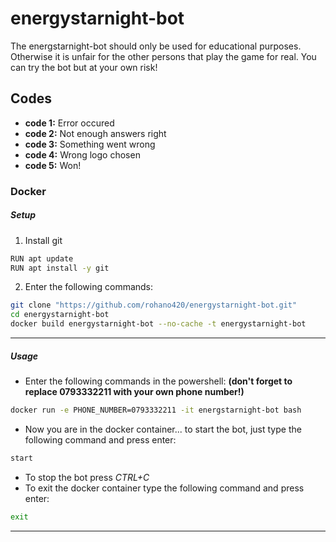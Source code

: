 # energystarnight-bot

The energstarnight-bot should only be used for educational purposes. Otherwise it is unfair for the other persons that play the game for real. You can try the bot but at your own risk!

## Codes
- **code 1:** Error occured
- **code 2:** Not enough answers right
- **code 3:** Something went wrong
- **code 4:** Wrong logo chosen
- **code 5:** Won!

### Docker
##### Setup
1. Install git
```bash
RUN apt update
RUN apt install -y git
```
2. Enter the following commands:
```bash
git clone "https://github.com/rohano420/energystarnight-bot.git"
cd energystarnight-bot
docker build energystarnight-bot --no-cache -t energystarnight-bot
```
---

##### Usage
- Enter the following commands in the powershell: **(don't forget to replace 0793332211 with your own phone number!)**
```bash
docker run -e PHONE_NUMBER=0793332211 -it energstarnight-bot bash
```
- Now you are in the docker container... to start the bot, just type the following command and press enter:
```bash
start
```
- To stop the bot press *CTRL+C*
- To exit the docker container type the following command and press enter:
```bash
exit
```
---
